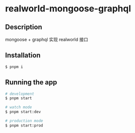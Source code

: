 # realworld-mongoose-graphql

## Description

mongoose + graphql 实现 realworld 接口

## Installation

```bash
$ pnpm i
```

## Running the app

```bash
# development
$ pnpm start

# watch mode
$ pnpm start:dev

# production mode
$ pnpm start:prod
```
